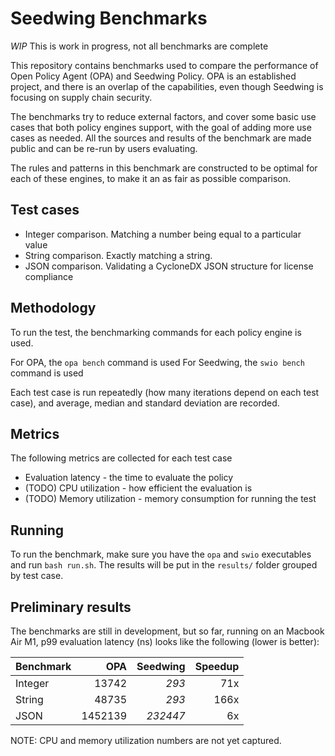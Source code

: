 # Seedwing Benchmarks

*WIP* This is work in progress, not all benchmarks are complete

This repository contains benchmarks used to compare the performance of Open Policy Agent (OPA) and Seedwing Policy. OPA is an established project, and there is an overlap of the capabilities, even though Seedwing is focusing on supply chain security.

The benchmarks try to reduce external factors, and cover some basic use cases that both policy engines support, with the goal of adding more use cases as needed. All the sources and results of the benchmark are made public and can be re-run by users evaluating.

The rules and patterns in this benchmark are constructed to be optimal for each of these engines, to make it an as fair as possible comparison.

## Test cases

* Integer comparison. Matching a number being equal to a particular value
* String comparison. Exactly matching a string.
* JSON comparison. Validating a CycloneDX JSON structure for license compliance

## Methodology

To run the test, the benchmarking commands for each policy engine is used.

For OPA, the `opa bench` command is used
For Seedwing, the `swio bench` command is used

Each test case is run repeatedly (how many iterations depend on each test case), and average, median and standard deviation are recorded.

## Metrics

The following metrics are collected for each test case

* Evaluation latency - the time to evaluate the policy
* (TODO) CPU utilization - how efficient the evaluation is
* (TODO) Memory utilization - memory consumption for running the test

## Running

To run the benchmark, make sure you have the `opa` and `swio` executables and run `bash run.sh`. The results will be put in the `results/` folder grouped by test case.

## Preliminary results

The benchmarks are still in development, but so far, running on an Macbook Air M1, p99 evaluation latency (ns) looks like the following (lower is better):

| Benchmark |     OPA | Seedwing | Speedup |
| :---      |    ---: |     ---: |    ---: |
| Integer   |   13742 |    *293* |     71x |
| String    |   48735 |    *293* |    166x |
| JSON      | 1452139 | *232447* |      6x |

NOTE: CPU and memory utilization numbers are not yet captured. 
